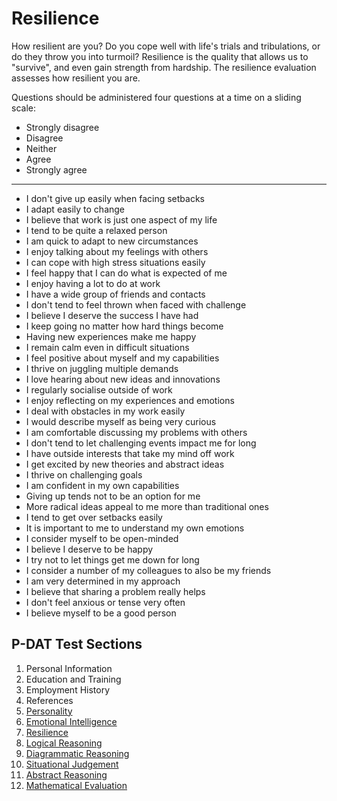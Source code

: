 # Resilience

How resilient are you? Do you cope well with life's trials and tribulations, or do they throw you into turmoil? Resilience is the quality that allows us to "survive", and even gain strength from hardship. The resilience evaluation assesses how resilient you are.

Questions should be administered four questions at a time on a sliding scale:

* Strongly disagree
* Disagree
* Neither
* Agree
* Strongly agree

---

* I don't give up easily when facing setbacks
* I adapt easily to change
* I believe that work is just one aspect of my life
* I tend to be quite a relaxed person
* I am quick to adapt to new circumstances
* I enjoy talking about my feelings with others
* I can cope with high stress situations easily
* I feel happy that I can do what is expected of me
* I enjoy having a lot to do at work
* I have a wide group of friends and contacts
* I don't tend to feel thrown when faced with challenge
* I believe I deserve the success I have had
* I keep going no matter how hard things become
* Having new experiences make me happy
* I remain calm even in difficult situations
* I feel positive about myself and my capabilities
* I thrive on juggling multiple demands
* I love hearing about new ideas and innovations
* I regularly socialise outside of work
* I enjoy reflecting on my experiences and emotions
* I deal with obstacles in my work easily
* I would describe myself as being very curious
* I am comfortable discussing my problems with others
* I don't tend to let challenging events impact me for long
* I have outside interests that take my mind off work
* I get excited by new theories and abstract ideas
* I thrive on challenging goals
* I am confident in my own capabilities
* Giving up tends not to be an option for me
* More radical ideas appeal to me more than traditional ones
* I tend to get over setbacks easily
* It is important to me to understand my own emotions
* I consider myself to be open-minded
* I believe I deserve to be happy
* I try not to let things get me down for long
* I consider a number of my colleagues to also be my friends
* I am very determined in my approach
* I believe that sharing a problem really helps
* I don't feel anxious or tense very often
* I believe myself to be a good person

## P-DAT Test Sections

1. Personal Information
2. Education and Training
3. Employment History
4. References
5. [Personality](personality_1.md)
6. [Emotional Intelligence](emotional_intelligence_2.md)
7. [Resilience](resilience_3.md)
8. [Logical Reasoning](logical_reasoning_5.md)
9. [Diagrammatic Reasoning](diagrammatic_reasoning_4.md)
10. [Situational Judgement](situational_judgement_6.md)
11. [Abstract Reasoning](abstract_reasoning.md)
12. [Mathematical Evaluation](mathematical_reasoning.md)
